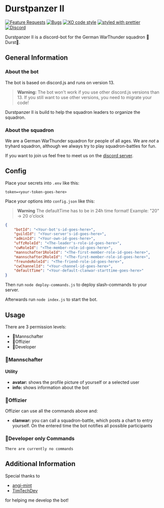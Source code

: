 # Durstpanzer II

[![Feature Requests](https://img.shields.io/github/issues/SAASMEEM/Durst_WT_Bot/enhancement?label=Feature%20Requests)](https://github.com/SAASMEEM/Durst_WT_Bot/labels/enhancement)
[![Bugs](https://img.shields.io/github/issues/SAASMEEM/Durst_WT_Bot/bug?label=Bugs&color=critical)](https://github.com/SAASMEEM/Durst_WT_Bot/labels/bug)
[![XO code style](https://img.shields.io/badge/code_style-XO-5ed9c7.svg)](https://github.com/xojs/xo)
[![styled with prettier](https://img.shields.io/badge/styled_with-prettier-ff69b4.svg)](https://github.com/prettier/prettier)
[![Discord](https://img.shields.io/badge/discord-join-7289DA.svg?logo=discord)](https://discord.gg/ecZR7WxMPt)

Durstpanzer II is a discord-bot for the German WarThunder squadron 🍻Durst🍻.

## General Information

### About the bot

The bot is based on discord.js and runs on version 13.
> **Warning:**
> The bot won't work if you use other discord.js versions than 13.
> If you still want to use other versions, you need to migrate your code!

Durstpanzer II is build to help the squadron leaders to organize the squadron.

### About the squadron

We are a German WarThunder squadron for people of all ages. We are _not_ a tryhard squadron, although we always try to play squadron-battles for fun.

If you want to join us feel free to meet us on the [discord server](https://discord.gg/ecZR7WxMPt).

## Config

Place your secrets into `.env` like this:

```env
token=<your-token-goes-here>

```

Place your options into `config.json` like this:

> **Warning**
> The defaultTime has to be in 24h time format!
> Example: "20" -> 20 o'clock

```json
{
    "botId": "<Your-bot's-id-goes-here>",
    "guildId": "<Your-server's-id-goes-here>",
    "adminId": "<Your-own-id-goes-here>",
    "uffzRoleId": "<The-leader's-role-id-goes-here>",
    "cwRoleId": "<The-member-role-id-goes-here>",
    "mannschafter1RoleId": "<The-first-member-role-id-goes-here>",
    "mannschafter2RoleId": "<The-first-member-role-id-goes-here>",
    "freundeRoleId": "<The-friend-role-id-goes-here>",
    "cwChannelId": "<Your-channel-id-goes-here>",
    "defaultTime": "<Your-default-clanwar-starttime-goes-here>"
}

```

Then run `node deploy-commands.js` to deploy slash-commands to your server.

Afterwards run `node index.js` to start the bot.

## Usage

There are 3 permission levels:

- 🍺Mannschafter
- 🍻Offizier
- 🔧Developer

### 🍺Mannschafter

#### Utility

- **avatar:** shows the profile picture of yourself or a selected user
- **info:** shows information about the bot

### 🍻Offizier

Offizier can use all the commands above and:

- **clanwar:** you can call a squadron-battle, which posts a chart to entry yourself. On the entered time the bot notifies all possible participants

### 🔧Developer only Commands

`There are currently no commands`

## Additional Information

Special thanks to

- [angi-mint](https://github.com/angi-mint)
- [TimTechDev](https://github.com/TimTechDev)

for helping me develop the bot!
